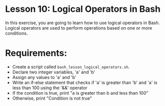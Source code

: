 
# Lesson 10: Logical Operators in Bash
In this exercise, you are going to learn how to use logical operators in Bash.
Logical operators are used to perform operations based on one or more conditions.
# Requirements:
- Create a script called `bash_lesson_logical_operators.sh`.
- Declare two integer variables, 'a' and 'b'
- Assign any values to 'a' and 'b'
- Write an if-else statement that checks if 'a' is greater than 'b' and 'a' is less than 100 using the '&&' operator
- If the condition is true, print "a is greater than b and less than 100"
- Otherwise, print "Condition is not true"